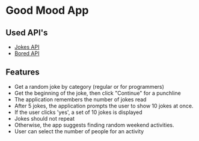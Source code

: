 # Good Mood App

## Used API's

- [Jokes API](https://www.boredapi.com/)
- [Bored API](https://github.com/15Dkatz/official_joke_api)

## Features

- Get a random joke by category (regular or for programmers)
- Get the beginning of the joke, then click "Continue" for a punchline
- The application remembers the number of jokes read
- After 5 jokes, the application prompts the user to show 10 jokes at once.
- If the user clicks 'yes', a set of 10 jokes is displayed
- Jokes should not repeat
- Otherwise, the app suggests finding random weekend activities.
- User can select the number of people for an activity
